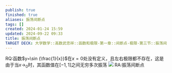 ```yaml
---
publish: true
finished: true
aliases: 振荡间断点
tags: []
created: 2024-01-24 15:59
updated: 2024-09-22 09:33
title: 振荡间断点
TARGET DECK: 大学数学::高数武忠祥::函数和极限-第一章::间断点-极限-第三节::振荡间断点
---
```

RQ:函数$y=\sin {\frac{1}{x}}$在$x=0$处没有定义，且左右极限都不存在，这是由于当$x\to_{0}$时，其函数值在$[-1,1]$之间无穷多次振荡
![](https://img.hwenyi.tech/202401250001239.webp)
RA:振荡间断点


